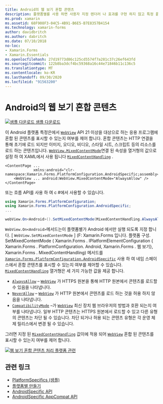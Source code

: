 ```yaml
---
title: Android의 웹 보기 혼합 콘텐츠
description: 플랫폼별를 사용 하면 사용자 지정 렌더러 나 효과를 구현 하지 않고 특정 플랫폼 에서만 사용할 수 있는 기능을 사용할 수 있습니다. 이 문서에서는 API 21 이상을 대상으로 하는 응용 프로그램에서 웹 보기의 혼합 콘텐츠를 표시 하는 Android 플랫폼 관련 기능을 사용 하는 방법을 설명 합니다.
ms.prod: xamarin
ms.assetid: 68F908F3-04C5-4B91-B6E5-B7E8357B4154
ms.technology: xamarin-forms
author: davidbritch
ms.author: dabritch
ms.date: 07/10/2018
no-loc:
- Xamarin.Forms
- Xamarin.Essentials
ms.openlocfilehash: 27d19773d86c125cd5574f7a281c37c26ef643fd
ms.sourcegitcommit: 122b8ba3dcf4bc59368a16c44e71846b11c136c5
ms.translationtype: MT
ms.contentlocale: ko-KR
ms.lasthandoff: 09/30/2020
ms.locfileid: "91563200"
---
```

# <a name="webview-mixed-content-on-android"></a>Android의 웹 보기 혼합 콘텐츠

[![샘플 다운로드](~/media/shared/download.png) 샘플 다운로드](https://docs.microsoft.com/samples/xamarin/xamarin-forms-samples/userinterface-platformspecifics)

이 Android 플랫폼 특정은에서 [`WebView`](xref:Xamarin.Forms.WebView) API 21 이상을 대상으로 하는 응용 프로그램에 혼합 된 콘텐츠를 표시할 수 있는지 여부를 제어 합니다. 혼합 콘텐츠는 HTTP 연결을 통해 초기에 로드 되지만 이미지, 오디오, 비디오, 스타일 시트, 스크립트 등의 리소스를 로드 하는 콘텐츠입니다. [`WebView.MixedContentMode`](xref:Xamarin.Forms.PlatformConfiguration.AndroidSpecific.WebView.MixedContentModeProperty)연결 된 속성을 열거형의 값으로 설정 하 여 XAML에서 사용 됩니다 [`MixedContentHandling`](xref:Xamarin.Forms.PlatformConfiguration.AndroidSpecific.MixedContentHandling) .

```xaml
<ContentPage ...
             xmlns:android="clr-namespace:Xamarin.Forms.PlatformConfiguration.AndroidSpecific;assembly=Xamarin.Forms.Core">
    <WebView ... android:WebView.MixedContentMode="AlwaysAllow" />
</ContentPage>
```

또는 흐름 API를 사용 하 여 c #에서 사용할 수 있습니다.

```csharp
using Xamarin.Forms.PlatformConfiguration;
using Xamarin.Forms.PlatformConfiguration.AndroidSpecific;
...

webView.On<Android>().SetMixedContentMode(MixedContentHandling.AlwaysAllow);
```

`WebView.On<Android>`메서드는이 플랫폼별가 Android 에서만 실행 되도록 지정 합니다. [ `WebView.SetMixedContentMode` ] (F: Xamarin.Forms 입니다. 플랫폼 구성. SetMixedContentMode ( Xamarin.Forms . IPlatformElementConfiguration { Xamarin.Forms . PlatformConfiguration. Android, Xamarin.Forms . 웹 보기}, Xamarin.Forms . MixedContentHandling) 메서드를 [`Xamarin.Forms.PlatformConfiguration.AndroidSpecific`](xref:Xamarin.Forms.PlatformConfiguration.AndroidSpecific) 사용 하 여 네임 스페이스에서 혼합 콘텐츠를 표시할 수 있는지 여부를 제어할 수 있습니다. [`MixedContentHandling`](xref:Xamarin.Forms.PlatformConfiguration.AndroidSpecific.MixedContentHandling) 열거형은 세 가지 가능한 값을 제공 합니다.

- [`AlwaysAllow`](xref:Xamarin.Forms.PlatformConfiguration.AndroidSpecific.MixedContentHandling.AlwaysAllow) – [`WebView`](xref:Xamarin.Forms.WebView) 가 HTTPS 원본을 통해 HTTP 원본에서 콘텐츠를 로드할 수 있음을 나타냅니다.
- [`NeverAllow`](xref:Xamarin.Forms.PlatformConfiguration.AndroidSpecific.MixedContentHandling.NeverAllow) – [`WebView`](xref:Xamarin.Forms.WebView) 가 HTTP 원본에서 콘텐츠를 로드 하는 것을 허용 하지 않음을 나타냅니다.
- [`CompatibilityMode`](xref:Xamarin.Forms.PlatformConfiguration.AndroidSpecific.MixedContentHandling.CompatibilityMode) –가 [`WebView`](xref:Xamarin.Forms.WebView) 최신 장치 웹 브라우저의 방법과 호환 되는지 여부를 나타냅니다. 일부 HTTP 콘텐츠는 HTTPS 원본에서 로드할 수 있고 다른 유형의 콘텐츠는 차단 될 수 있습니다. 차단 되거나 허용 되는 콘텐츠 유형은 각 운영 체제 릴리스에서 변경 될 수 있습니다.

그러면 지정 된 [`MixedContentHandling`](xref:Xamarin.Forms.PlatformConfiguration.AndroidSpecific.MixedContentHandling) 값이에 적용 되어 [`WebView`](xref:Xamarin.Forms.WebView) 혼합 된 콘텐츠를 표시할 수 있는지 여부를 제어 합니다.

[![웹 보기 혼합 콘텐츠 처리 플랫폼 관련](webview-mixed-content-images/webview-mixedcontent.png "웹 보기 혼합 콘텐츠 처리 플랫폼 관련")](webview-mixed-content-images/webview-mixedcontent-large.png#lightbox "웹 보기 혼합 콘텐츠 처리 플랫폼 관련")

## <a name="related-links"></a>관련 링크

- [PlatformSpecifics (샘플)](/samples/xamarin/xamarin-forms-samples/userinterface-platformspecifics)
- [플랫폼별 만들기](~/xamarin-forms/platform/platform-specifics/index.md#creating-platform-specifics)
- [AndroidSpecific API](xref:Xamarin.Forms.PlatformConfiguration.AndroidSpecific)
- [AndroidSpecific AppCompat API](xref:Xamarin.Forms.PlatformConfiguration.AndroidSpecific.AppCompat)